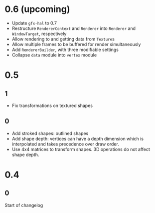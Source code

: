 # 0.6 (upcoming)
- Update `gfx-hal` to 0.7
- Restructure `RendererContext` and `Renderer` into `Renderer` and `WindowTarget`, respectively
- Allow rendering to and getting data from `Texture`s
- Allow multiple frames to be buffered for render simultaneously
- Add `RendererBuilder`, with three modifiable settings
- Collapse `data` module into `vertex` module

# 0.5
## 1
- Fix transformations on textured shapes

## 0
- Add stroked shapes: outlined shapes
- Add shape depth: vertices can have a depth dimension which is interpolated and takes precedence over draw order.
- Use 4x4 matrices to transform shapes. 3D operations do not affect shape depth.

# 0.4
## 0
Start of changelog